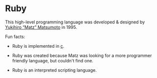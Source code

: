 # Ruby

This high-level programming language was developed & designed by [Yukihiro “Matz” Matsumoto](https://github.com/matz) in 1995.

Fun facts:

- Ruby is implemented in [c](../c/description.md).

- Ruby was created because Matz was looking for a more programmer friendly language, but couldn't find one.

- Ruby is an interpreted scripting language.
